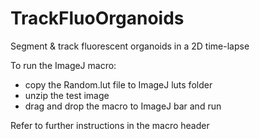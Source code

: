 # TrackFluoOrganoids
Segment &amp; track fluorescent organoids in a 2D time-lapse

To run the ImageJ macro:

- copy the Random.lut file to ImageJ luts folder
- unzip the test image
- drag and drop the macro to ImageJ bar and run

Refer to further instructions in the macro header
